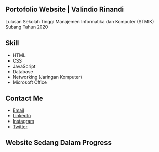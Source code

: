 ## Portofolio Website | Valindio Rinandi

Lulusan Sekolah Tinggi Manajemen Informatika dan Komputer (STMIK) Subang
Tahun 2020

## Skill

- HTML
- CSS
- JavaScript
- Database
- Networking (Jaringan Komputer)
- Microsoft Office

## Contact Me

- [Email](rinandivalindio@gmail.com)
- [LinkedIn](https://www.linkedin.com/in/valindio)
- [Instagram](https://www.instagram.com/valindio_r)
- [Twitter](https://www.x.com/valindio_r)

## Website Sedang Dalam Progress
